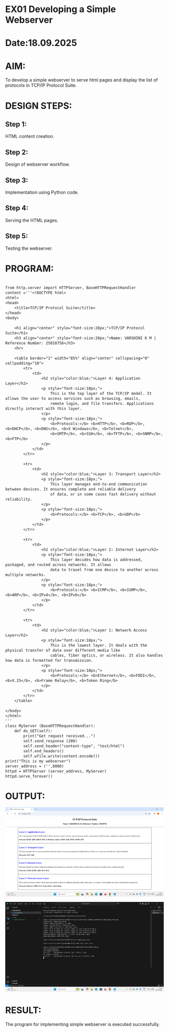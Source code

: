 # EX01 Developing a Simple Webserver

# Date:18.09.2025
# AIM:
To develop a simple webserver to serve html pages and display the list of protocols in TCP/IP Protocol Suite.


# DESIGN STEPS:
## Step 1:
HTML content creation.

## Step 2:
Design of webserver workflow.

## Step 3:
Implementation using Python code.

## Step 4:
Serving the HTML pages.

## Step 5:
Testing the webserver.

# PROGRAM:
```

from http.server import HTTPServer, BaseHTTPRequestHandler
content ='''<!DOCTYPE html>
<html>
<head>
    <title>TCP/IP Protocol Suite</title>
</head>
<body>

    <h1 align="center" style="font-size:28px;">TCP/IP Protocol Suite</h1>
    <h3 align="center" style="font-size:20px;">Name: VARSHINI K M | Reference Number: 25018756</h3>
    <hr>

    <table border="1" width="85%" align="center" cellspacing="0" cellpadding="10">
        <tr>
            <td>
                <h2 style="color:blue;">Layer 4: Application Layer</h2>
                <p style="font-size:18px;">
                    This is the top layer of the TCP/IP model. It allows the user to access services such as browsing, emails,
                    remote login, and file transfers. Applications directly interact with this layer.
                </p>
                <p style="font-size:18px;">
                    <b>Protocols:</b> <b>HTTP</b>, <b>RDP</b>, <b>DHCP</b>, <b>DNS</b>, <b>X Windows</b>, <b>Telnet</b>, 
                    <b>SMTP</b>, <b>SSH</b>, <b>TFTP</b>, <b>SNMP</b>, <b>FTP</b>
                </p>
            </td>
        </tr>

        <tr>
            <td>
                <h2 style="color:blue;">Layer 3: Transport Layer</h2>
                <p style="font-size:18px;">
                    This layer manages end-to-end communication between devices. It ensures complete and reliable delivery 
                    of data, or in some cases fast delivery without reliability.
                </p>
                <p style="font-size:18px;">
                    <b>Protocols:</b> <b>TCP</b>, <b>UDP</b>
                </p>
            </td>
        </tr>

        <tr>
            <td>
                <h2 style="color:blue;">Layer 2: Internet Layer</h2>
                <p style="font-size:18px;">
                    This layer decides how data is addressed, packaged, and routed across networks. It allows
                    data to travel from one device to another across multiple networks.
                </p>
                <p style="font-size:18px;">
                    <b>Protocols:</b> <b>ICMP</b>, <b>IGMP</b>, <b>ARP</b>, <b>IPv4</b>, <b>IPv6</b>
                </p>
            </td>
        </tr>

        <tr>
            <td>
                <h2 style="color:blue;">Layer 1: Network Access Layer</h2>
                <p style="font-size:18px;">
                    This is the lowest layer. It deals with the physical transfer of data over different media like 
                    cables, fiber optics, or wireless. It also handles how data is formatted for transmission.
                </p>
                <p style="font-size:18px;">
                    <b>Protocols:</b> <b>Ethernet</b>, <b>FDDI</b>, <b>X.25</b>, <b>Frame Relay</b>, <b>Token Ring</b>
                </p>
            </td>
        </tr>
    </table>

</body>
</html>
'''
class MyServer (BaseHTTPRequestHandler):
    def do_GET(self):
        print("Get request received...")
        self.send_response (200)
        self.send_header("content-type", "text/html")
        self.end_headers()
        self.wfile.write(content.encode())
print("This is my webserver") 
server_address = ('',8000)
httpd = HTTPServer (server_address, MyServer)
httpd.serve_forever()

```
# OUTPUT:
![alt text](<Screenshot 2025-09-18 231101.png>)

![alt text](<Screenshot 2025-09-18 231330.png>)

# RESULT:
The program for implementing simple webserver is executed successfully.
